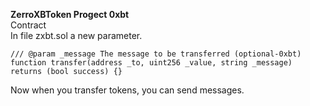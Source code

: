 <b>ZerroXBToken Progect 0xbt</b><br>
Contract<br />
In file zxbt.sol a new parameter.<br>

    /// @param _message The message to be transferred (optional-0xbt)
    function transfer(address _to, uint256 _value, string _message) returns (bool success) {}

Now when you transfer tokens, you can send messages.
